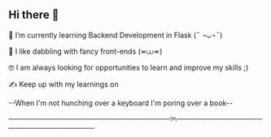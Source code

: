 ## Hi there 👋


🌱 I’m currently learning Backend Development in Flask (˵ ¬ᴗ¬˵)

🎀 I like dabbling with fancy front-ends (≖⩊≖)

🤓 I am always looking for opportunities to learn and improve my skills ;)

✍️ Keep up with my learnings on 

--When I'm not hunching over a keyboard I'm poring over a book-- 


────────────────────────────────୨ৎ──────────────────────────────────

<!--
**i-am-meghana/i-am-meghana** is a ✨ _special_ ✨ repository because its `README.md` (this file) appears on your GitHub profile.

Here are some ideas to get you started:

- 🔭 I’m currently working on ...
- 🌱 I’m currently learning ...
- 👯 I’m looking to collaborate on ...
- 🤔 I’m looking for help with ...
- 💬 Ask me about ...
- 📫 How to reach me: ...
- 😄 Pronouns: ...
- ⚡ Fun fact: ...
-->

